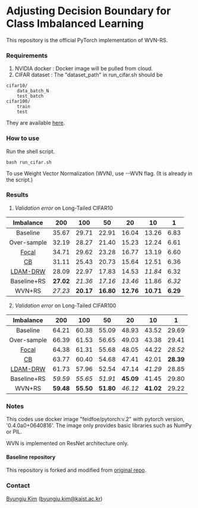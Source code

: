 # Adjusting Decision Boundary for Class Imbalanced Learning
This repository is the official PyTorch implementation of WVN-RS.


### Requirements
1. NVIDIA docker : Docker image will be pulled from cloud.
2. CIFAR dataset : The "dataset_path" in run_cifar.sh should be
```
cifar10/
    data_batch_N
    test_batch
cifar100/
    train
    test
```
They are available [here](https://www.cs.toronto.edu/~kriz/cifar.html).

### How to use
Run the shell script.
```
bash run_cifar.sh
```
To use Weight Vector Normalization (WVN), use --WVN flag. (It is already in the script.)

### Results
1. *Validation error* on Long-Tailed CIFAR10

Imbalance|200|100|50|20|10|1
:---:|:---:|:---:|:---:|:---:|:---:|:---:
Baseline   | 35.67 | 29.71 | 22.91 | 16.04 | 13.26 | 6.83
Over-sample| 32.19 | 28.27 | 21.40 | 15.23 | 12.24 | 6.61
[Focal](https://arxiv.org/abs/1708.02002)      | 34.71 | 29.62 | 23.28 | 16.77 | 13.19 | 6.60 
[CB](https://arxiv.org/abs/1901.05555)         | 31.11 | 25.43 | 20.73 | 15.64 | 12.51 | 6.36 
[LDAM-DRW](https://arxiv.org/abs/1906.07413)   | 28.09 | 22.97 | 17.83 | 14.53 | *11.84* | 6.32 
Baseline+RS| **27.02** | *21.36* | *17.16* | *13.46* | 11.86 | *6.32* 
WVN+RS     | *27.23* | **20.17** | **16.80** | **12.76** | **10.71** | **6.29** 


2. *Validation error* on Long-Tailed CIFAR100

Imbalance|200|100|50|20|10|1
:---:|:---:|:---:|:---:|:---:|:---:|:---:
Baseline   | 64.21 | 60.38 | 55.09 | 48.93 | 43.52 | 29.69
Over-sample| 66.39 | 61.53 | 56.65 | 49.03 | 43.38 | 29.41
[Focal](https://arxiv.org/abs/1708.02002)      | 64.38 | 61.31 | 55.68 | 48.05 | 44.22 | *28.52*
[CB](https://arxiv.org/abs/1901.05555)         | 63.77 | 60.40 | 54.68 | 47.41 | 42.01 | **28.39**
[LDAM-DRW](https://arxiv.org/abs/1906.07413)   | 61.73 | 57.96 | 52.54 | 47.14 | *41.29* | 28.85
Baseline+RS| *59.59* | *55.65* | *51.91* | **45.09** | 41.45 | 29.80
WVN+RS     | **59.48** | **55.50** | **51.80** | *46.12* | **41.02** | 29.22




### Notes
This codes use docker image "feidfoe/pytorch:v.2" with pytorch version, '0.4.0a0+0640816'.
The image only provides basic libraries such as NumPy or PIL.

WVN is implemented on ResNet architecture only.


#### Baseline repository
This repository is forked and modified from [original repo](https://github.com/bearpaw/pytorch-classification).


### Contact
[Byungju Kim](https://feidfoe.github.io/) (byungju.kim@kaist.ac.kr)

